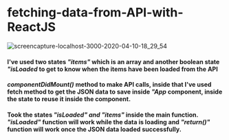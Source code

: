 # fetching-data-from-API-with-ReactJS

![screencapture-localhost-3000-2020-04-10-18_29_54](https://user-images.githubusercontent.com/17312616/78992942-21a5ab80-7b5a-11ea-8364-3bd49af984e3.png)

#### I've used two states _"items"_ which is an array and another boolean state _"isLoaded_ to get to know when the items have been loaded from the API

#### _componentDidMount()_ method to make API calls, inside that I've used fetch method to get the JSON data to save inside _"App_ component, inside the state to reuse it inside the component.

#### Took the states _"isLoaded" and "items"_ inside the main function. _"isLoaded"_ function will work while the data is loading and _"return()"_ function will work once the JSON data loaded successfully.

